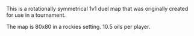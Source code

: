 This is a rotationally symmetrical 1v1 duel map that was originally created for use in a tournament.

The map is 80x80 in a rockies setting. 10.5 oils per player.